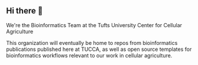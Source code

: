 ## Hi there 👋

We're the Bioinformatics Team at the Tufts University Center for Cellular Agriculture

This organization will eventually be home to repos from bioinformatics publications
published here at TUCCA, as well as open source templates for bioinformatics
workflows relevant to our work in cellular agriculture.

